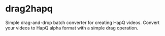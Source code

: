 # drag2hapq
Simple drag-and-drop batch converter for creating HapQ videos. Convert your videos to HapQ alpha format with a simple drag operation.
